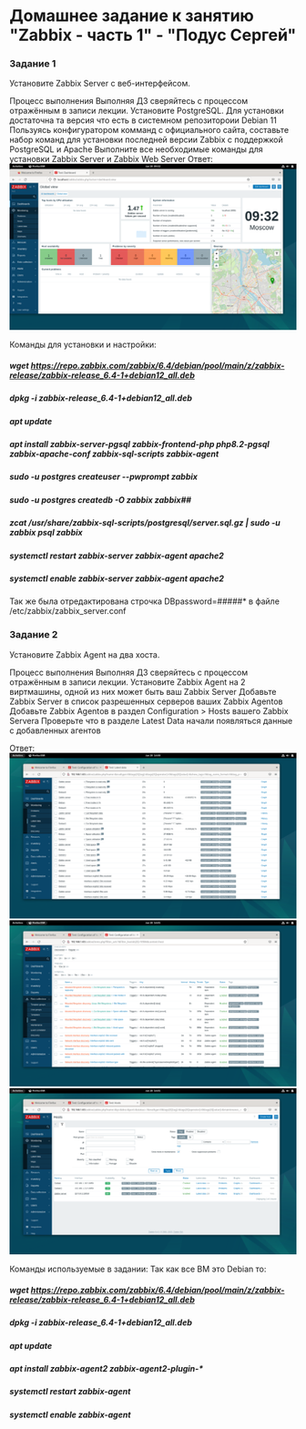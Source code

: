 # Домашнее задание к занятию "Zabbix - часть 1" - "Подус Сергей"       

### Задание 1
Установите Zabbix Server с веб-интерфейсом.

Процесс выполнения
Выполняя ДЗ сверяйтесь с процессом отражённым в записи лекции.
Установите PostgreSQL. Для установки достаточна та версия что есть в системном репозитороии Debian 11
Пользуясь конфигуратором комманд с официального сайта, составьте набор команд для установки последней версии Zabbix с поддержкой PostgreSQL и Apache
Выполните все необходимые команды для установки Zabbix Server и Zabbix Web Server
Ответ: 
![Скриншот 1](https://github.com/Wanderwille/scrinshot/blob/main/VirtualBox_Deba_20_06_2023_09_32_10.png)

Команды для установки и настройки:
##### wget https://repo.zabbix.com/zabbix/6.4/debian/pool/main/z/zabbix-release/zabbix-release_6.4-1+debian12_all.deb
##### dpkg -i zabbix-release_6.4-1+debian12_all.deb
##### apt update
##### apt install zabbix-server-pgsql zabbix-frontend-php php8.2-pgsql zabbix-apache-conf zabbix-sql-scripts zabbix-agent
##### sudo -u postgres createuser --pwprompt zabbix
##### sudo -u postgres createdb -O zabbix zabbix##
##### zcat /usr/share/zabbix-sql-scripts/postgresql/server.sql.gz | sudo -u zabbix psql zabbix
##### systemctl restart zabbix-server zabbix-agent apache2
##### systemctl enable zabbix-server zabbix-agent apache2
Так же была отредактирована строчка DBpassword=#####* в файле /etc/zabbix/zabbix_server.conf

### Задание 2
Установите Zabbix Agent на два хоста.

Процесс выполнения
Выполняя ДЗ сверяйтесь с процессом отражённым в записи лекции.
Установите Zabbix Agent на 2 виртмашины, одной из них может быть ваш Zabbix Server
Добавьте Zabbix Server в список разрешенных серверов ваших Zabbix Agentов
Добавьте Zabbix Agentов в раздел Configuration > Hosts вашего Zabbix Servera
Проверьте что в разделе Latest Data начали появляться данные с добавленных агентов

Ответ:
![Скриншот 2](https://github.com/Wanderwille/scrinshot/blob/main/zabbix%201.png)
![Скриншот 3](https://github.com/Wanderwille/scrinshot/blob/main/zabbix2.png)
![Скриншот 4](https://github.com/Wanderwille/scrinshot/blob/main/zabbix%203.png)

Команды используемые в задании:
Так как все ВМ это Debian то:
##### wget https://repo.zabbix.com/zabbix/6.4/debian/pool/main/z/zabbix-release/zabbix-release_6.4-1+debian12_all.deb
##### dpkg -i zabbix-release_6.4-1+debian12_all.deb
##### apt update 
##### apt install zabbix-agent2 zabbix-agent2-plugin-*
##### systemctl restart zabbix-agent
##### systemctl enable zabbix-agent
